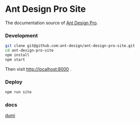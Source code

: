 # Ant Design Pro Site

The documentation source of [Ant Design Pro](https://github.com/ant-design/ant-design-pro).

### Development

```bash
git clone git@github.com:ant-design/ant-design-pro-site.git
cd ant-design-pro-site
npm install
npm start
```

Then visit <http://localhost:8000> .

### Deploy

```bash
npm run site
```

### docs

[dumi](https://d.umijs.org/)
